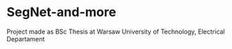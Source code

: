 # SegNet-and-more
Project made as BSc Thesis at Warsaw University of Technology, Electrical Departament

